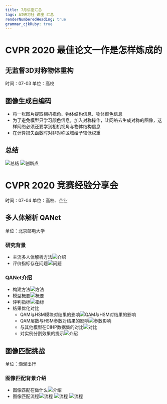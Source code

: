 ```yaml
---
title: 7月讲座汇总
tags: AI研习社 讲座 汇总
renderNumberedHeading: true
grammar_cjkRuby: true
---
```


# CVPR 2020 最佳论文一作是怎样炼成的
## 无监督3D对称物体重构
时间：07-03
单位：高校
## 图像生成自编码
- 将一张图片提取相机视角、物体结构信息、物体颜色信息
- 为了避免模型只学习颜色信息，加入对称操作，让网络去生成对称的图像，这样网络必须还要学到相机视角与物体结构信息
- 在计算损失函数时对非对称区域给予较低权重

## 总结
![总结](https://gitee.com/knowmefly/little_book_maker/raw/master/小书匠/1599007035881.png) ![创新点](https://gitee.com/knowmefly/little_book_maker/raw/master/小书匠/1599007127244.png)

# CVPR 2020 竞赛经验分享会
时间：07-04
单位：高校、企业

## 多人体解析 QANet
单位：北京邮电大学
### 研究背景
- 主流多人体解析方法![介绍](https://gitee.com/knowmefly/little_book_maker/raw/master/小书匠/1599012798540.png)
- 评价指标存在问题![问题](https://gitee.com/knowmefly/little_book_maker/raw/master/小书匠/1599012906429.png)

### QANet介绍
- 构建方法![方法](https://gitee.com/knowmefly/little_book_maker/raw/master/小书匠/1599013006813.png)
- 模型概要![概要](https://gitee.com/knowmefly/little_book_maker/raw/master/小书匠/1599013090889.png)
- 评判指标![指标](https://gitee.com/knowmefly/little_book_maker/raw/master/小书匠/1599013239350.png)
- 结果优化对比
	- QAM与HSM模块对结果的影响![QAM与HSM对结果的影响](https://gitee.com/knowmefly/little_book_maker/raw/master/小书匠/1599013470821.png)
	- QAM层数与HSM参数对结果的影响![参数影响](https://gitee.com/knowmefly/little_book_maker/raw/master/小书匠/1599013561138.png)
	- 与其他模型在CIHP数据集的对比![对比](https://gitee.com/knowmefly/little_book_maker/raw/master/小书匠/1599013666505.png)
	- 对实例分割效果的提示![介绍](https://gitee.com/knowmefly/little_book_maker/raw/master/小书匠/1599013768216.png)

## 图像匹配挑战
单位：滴滴出行
### 图像匹配背景介绍
- 图像匹配在做什么![介绍](https://gitee.com/knowmefly/little_book_maker/raw/master/小书匠/1599013961981.png)
- 图像匹配流程![流程](https://gitee.com/knowmefly/little_book_maker/raw/master/小书匠/1599014039355.png) ![流程](https://gitee.com/knowmefly/little_book_maker/raw/master/小书匠/1599014080107.png) ![流程](https://gitee.com/knowmefly/little_book_maker/raw/master/小书匠/1599014215688.png)